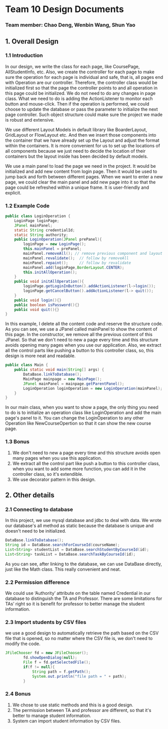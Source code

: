 # Team 10 Design Documents

### Team member: Chao Deng, Wenbin Wang, Shun Yao



## 1. Overall Design



### 1.1 Introduction

In our design, we write the class for each page, like CoursePage, AllStudentInfo, etc. Also, we create the controller for each page to make sure the operation for each page is individual and safe, that is, all pages end with Operation are our controller. Therefore, the controller class would be initialized first so that the page the controller points to and all operation in this page could be initialized. We do not need to do any changes in page class. What we need to do is adding the ActionListener to monitor each button and mouse-click. Then if the operation is performed, we could choose to update the database or pass the parameter to initialize the next page controller. Such object structure could make sure the project we made is robust and extensive. 

We use different Layout Models in default library like BoarderLayout, GridLayout or FlowLayout etc. And then we insert those components into the container that we have already set up the Layout and adjust the format within the containers. It is more convenient for us to set up the locations of all components because we just need to decide the location of their containers but the layout inside has been decided by default models.

We use a main panel to load the page we need in the project. It would be initialized and add new content from login page. Then it would be used to jump back and forth between different pages. When we want to enter a new page, we could clear the main panel and add new page into it so that the page could be refreshed within a unique frame. It is user-friendly and explicit. 



### 1.2 Example Code

```java
public class LoginOperation {
    LoginPage loginPage;
    JPanel mainPanel;
    static String credentialId;
    static String authority;
    public LoginOperation(JPanel prePanel){
        loginPage = new LoginPage();
        this.mainPanel = prePanel;
        mainPanel.removeAll(); // remove previous component and layout
        mainPanel.revalidate();  // follow by removeAll
        mainPanel.repaint();     // follow by revalidate
        mainPanel.add(loginPage,BorderLayout.CENTER);
        this.initAllOperation();
    }
    public void initAllOperation(){
        loginPage.getLoginInButton().addActionListener(l->login());
        loginPage.getCancelButton().addActionListener(l-> quit());
    }
    public void login(){}
    public boolean isPassword(){}
    public void quit(){}
}
```

In this example, I delete all the content code and reserve the structure code. As you can see, we use a JPanel called mainPanel to show the content of this page. In the constructor, we remove all the previous content of this JPanel. So that we don't need to new a page every time and this structure avoids opening many pages when you use our application.  Also, we extract all the control parts like pushing a button to this controller class, so, this design is more neat and readable. 

```java
public class Main {
    public static void main(String[] args) {
        DataBase.linkToDatabase();
        MainPage mainpage = new MainPage();
        JPanel mainPanel = mainpage.getParentPanel();
        LoginOperation loginOperation = new LoginOperation(mainPanel);
    }
}
```

In our main class, when you want to show a page, the only thing you need to do is to initialize an operation class like LoginOperation and add the main page's panel to it. You can change the LoginOperation to any other Operation like NewCourseOpertion so that it can show the new course page. 



### 1.3 Bonus

1. We don't need to new a page every time and this structure avoids open many pages when you use this application.  
2. We extract all the control part like push a button to this controller class, when you want to add some more function, you can add it in the controller class, so it's extendible.
3. We use decorator pattern in this design. 





## 2. Other details 



### 2.1 Connecting to database

In this project, we use mysql database and jdbc to deal with data. We wrote our database's all method as static because the database is unique and doesn't need to be initialized. 

```java
DataBase.linkToDatabase();       
String id = DataBase.searchForCourseId(courseName);
List<String> studentList = DataBase.searchStudentByCourseId(id);
List<String> taskList = DataBase.searchTaskByCourseId(id);
```

As you can see, after linking to the database, we can use DataBase directly, just like the Math class. This really convenient and neat.



### 2.2 Permission difference

We could use ‘Authority’ attribute on the table named Credential in our database to distinguish the TA and Professor. There are some limitations for TAs’ right so it is benefit for professor to better manage the student information.

### 2.3 Import students by CSV files

we use a  good design  to automatically retrieve the path based on the CSV file that is opened, so no matter where the CSV file is, we don't need to modify the code.

```java
JFileChooser fd = new JFileChooser();
        fd.showOpenDialog(null);
        File f = fd.getSelectedFile();
        if(f != null){
            String path = f.getPath();
            System.out.println("file path = " + path);
        }
```



### 2.4 Bonus

1. We chose to use static methods and this is a good design.  
2. The permission between TA and professor are different, so that it's better to manage student information.
3. System can import student information by CSV files.



 